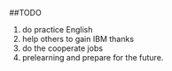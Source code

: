 ##TODO
1. do practice English
2. help others to gain IBM thanks
3. do the cooperate jobs
4. prelearning and prepare for the future.

